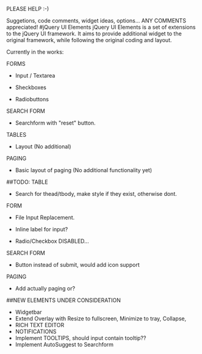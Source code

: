 PLEASE HELP :-)

Suggetions, code comments, widget ideas, options... ANY COMMENTS appreciated!
#jQuery UI Elements
jQuery UI Elements is a set of extensions to the jQuery UI framework.
It aims to provide additional widget to the original framework, while following the original coding and layout.

Currently in the works:

FORMS

* Input / Textarea

* Sheckboxes

* Radiobuttons

SEARCH FORM

* Searchform with "reset" button.

TABLES

* Layout (No additional)

 PAGING
 
 * Basic layout of paging (No additional functionality yet)
 
##TODO:
TABLE

* Search for thead/tbody, make style if they exist, otherwise dont.

FORM

* File Input Replacement.

* Inline label for input?

* Radio/Checkbox DISABLED...

SEARCH FORM

* Button instead of submit, would add icon support

PAGING

* Add actually paging or?

##NEW ELEMENTS UNDER CONSIDERATION
* Widgetbar
* Extend Overlay with Resize to fullscreen, Minimize to tray, Collapse, 
* RICH TEXT EDITOR
* NOTIFICATIONS
* Implement TOOLTIPS, should input contain tooltip??
* Implement AutoSuggest to Searchform